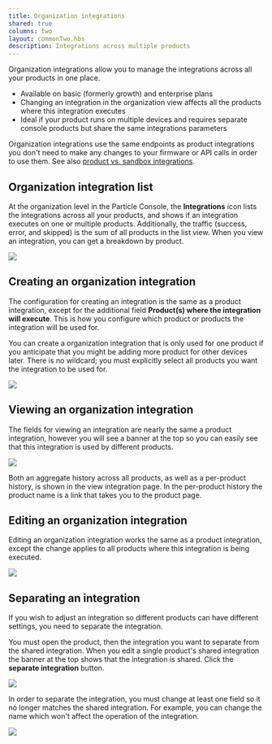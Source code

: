 ```yaml
---
title: Organization integrations
shared: true
columns: two
layout: commonTwo.hbs
description: Integrations across multiple products
---
```


Organization integrations allow you to manage the integrations across all your products in one place.

- Available on basic (formerly growth) and enterprise plans
- Changing an integration in the organization view affects all the products where this integration executes
- Ideal if your product runs on multiple devices and requires separate console products but share the same integrations parameters

Organization integrations use the same endpoints as product integrations you don't need to make any changes to your firmware or API calls in order to use them. See also [product vs. sandbox integrations](/integrations/webhooks/#product-vs-sandbox-integrations).

## Organization integration list

At the organization level in the Particle Console, the **Integrations** icon lists the integrations across all your products, and shows if an integration executes on one or multiple products. Additionally, the traffic (success, error, and skipped) is the sum of all products in the list view. When you view an integration, you can get a breakdown by product.

![](/assets/images/integrations/org-list.png)

## Creating an organization integration

The configuration for creating an integration is the same as a product integration, except for the additional field **Product(s) where the integration will execute**. This is how you configure which product or products the integration will be used for. 

You can create a organization integration that is only used for one product if you anticipate that you might be adding more product for other devices later. There is no wildcard; you must explicitly select all products you want the integration to be used for.

![](/assets/images/integrations/org-create-integration.png)

## Viewing an organization integration

The fields for viewing an integration are nearly the same a product integration, however you will see a banner at the top so you can easily see that this integration is used by different products. 

![](/assets/images/integrations/org-view-integration.png)

Both an aggregate history across all products, as well as a per-product history, is shown in the view integration page. In the per-product history the product name is a link that takes you to the product page.

## Editing an organization integration

Editing an organization integration works the same as a product integration, except the change applies to all products where this integration is being executed.

![](/assets/images/integrations/org-edit-integration.png)


## Separating an integration

If you wish to adjust an integration so different products can have different settings, you need to separate the integration.

You must open the product, then the integration you want to separate from the shared integration. When you edit a single product's shared integration the banner at the top shows that the integration is shared. Click the **separate integration** button.

![](/assets/images/integrations/org-edit-integration2.png)

In order to separate the integration, you must change at least one field so it no longer matches the shared integration. For example, you can change the name which won't affect the operation of the integration.

![](/assets/images/integrations/org-edit-separate.png)

